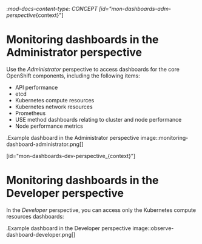 :_mod-docs-content-type: CONCEPT
[id="mon-dashboards-adm-perspective_{context}"]
# Monitoring dashboards in the Administrator perspective

Use the *Administrator* perspective to access dashboards for the core OpenShift components, including the following items:

* API performance
* etcd
* Kubernetes compute resources
* Kubernetes network resources
* Prometheus
* USE method dashboards relating to cluster and node performance
* Node performance metrics

.Example dashboard in the Administrator perspective
image::monitoring-dashboard-administrator.png[]

[id="mon-dashboards-dev-perspective_{context}"]
# Monitoring dashboards in the Developer perspective

In the *Developer* perspective, you can access only the Kubernetes compute resources dashboards:

.Example dashboard in the Developer perspective
image::observe-dashboard-developer.png[]